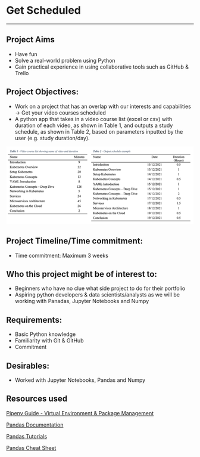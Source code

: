 # Get Scheduled

---

## Project Aims

- Have fun
- Solve a real-world problem using Python
- Gain practical experience in using collaborative tools such as GitHub & Trello

## Project Objectives:

- Work on a project that has an overlap with our interests and capabilities -> Get your video courses scheduled
- A python app that takes in a video course list (excel or csv) with duration of each video, as shown in Table 1, and outputs a study schedule, as shown in Table 2, based on parameters inputted by the user (e.g. study duration/day).

<p align='center'><img src=images/Tables.png width=800px height= 336px></p>

## Project Timeline/Time commitment:

- Time commitment: Maximum 3 weeks

## Who this project might be of interest to:

- Beginners who have no clue what side project to do for their portfolio
- Aspiring python developers & data scientists/analysts as we will be working with Panadas, Jupyter Notebooks and Numpy

## Requirements:

- Basic Python knowledge
- Familiarity with Git & GitHub
- Commitment

## Desirables:

- Worked with Jupyter Notebooks, Pandas and Numpy

## Resources used

[Pipenv Guide - Virtual Environment & Package Management](https://realpython.com/pipenv-guide/)

[Pandas Documentation](https://pandas.pydata.org/docs/reference/api/pandas.DataFrame.html)

[Pandas Tutorials](https://pandas.pydata.org/pandas-docs/stable/getting_started/tutorials.html)

[Pandas Cheat Sheet](https://pandas.pydata.org/Pandas_Cheat_Sheet.pdf)
